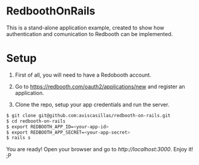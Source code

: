 # RedboothOnRails
This is a stand-alone application example, created to show how authentication and comunication to Redbooth can be implemented.

# Setup
1. First of all, you will need to have a Redobooth account.

2. Go to https://redbooth.com/oauth2/applications/new and register an application.

3. Clone the repo, setup your app credentials and run the server.

```bash
$ git clone git@github.com:aviscasillas/redbooth-on-rails.git
$ cd redbooth-on-rails
$ export REDBOOTH_APP_ID=<your-app-id>
$ export REDBOOTH_APP_SECRET=<your-app-secret>
$ rails s
```

You are ready!
Open your browser and go to *http://localhost:3000*. Enjoy it! ;P
